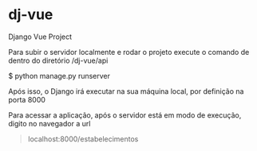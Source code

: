 # dj-vue
Django Vue Project

Para subir o servidor localmente e rodar o projeto execute o comando de dentro do diretório /dj-vue/api

$ python manage.py runserver

Após isso, o Django irá executar na sua máquina local, por definição na porta 8000

Para acessar a aplicação, após o servidor está em modo de execução, digito no navegador a url

> localhost:8000/estabelecimentos
